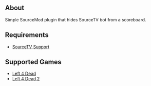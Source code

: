 About
------
Simple SourceMod plugin that hides SourceTV bot from a scoreboard.

Requirements
------
- [SourceTV Support](https://github.com/shqke/sourcetvsupport)

Supported Games
------
- [Left 4 Dead](https://store.steampowered.com/app/500/Left_4_Dead/)
- [Left 4 Dead 2](https://store.steampowered.com/app/550/Left_4_Dead_2/)
